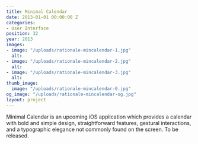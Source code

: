 ```yaml
---
title: Minimal Calendar
date: 2013-01-01 00:00:00 Z
categories:
- User Interface
position: 32
year: 2013
images:
- image: "/uploads/rationale-mincalendar-1.jpg"
  alt: 
- image: "/uploads/rationale-mincalendar-2.jpg"
  alt: 
- image: "/uploads/rationale-mincalendar-3.jpg"
  alt: 
thumb_image:
  image: "/uploads/rationale-mincalendar-0.jpg"
og_image: "/uploads/rationale-mincalendar-og.jpg"
layout: project
---
```


Minimal Calendar is an upcoming iOS application which provides a calendar with bold and simple design, straightforward features, gestural interactions, and a typographic elegance not commonly found on the screen. To be released.
